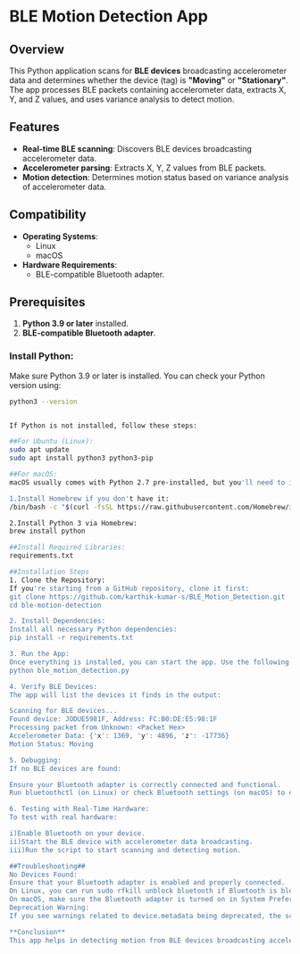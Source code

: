 # **BLE Motion Detection App**

## **Overview**
This Python application scans for **BLE devices** broadcasting accelerometer data and determines whether the device (tag) is **"Moving"** or **"Stationary"**. The app processes BLE packets containing accelerometer data, extracts X, Y, and Z values, and uses variance analysis to detect motion.

## **Features**
- **Real-time BLE scanning**: Discovers BLE devices broadcasting accelerometer data.
- **Accelerometer parsing**: Extracts X, Y, Z values from BLE packets.
- **Motion detection**: Determines motion status based on variance analysis of accelerometer data.

## **Compatibility**
- **Operating Systems**: 
  - Linux
  - macOS 
- **Hardware Requirements**: 
  - BLE-compatible Bluetooth adapter.

## **Prerequisites**
1. **Python 3.9 or later** installed.
2. **BLE-compatible Bluetooth adapter**.

### **Install Python**:
Make sure Python 3.9 or later is installed. You can check your Python version using:
```bash
python3 --version


If Python is not installed, follow these steps:

##For Ubuntu (Linux):
sudo apt update
sudo apt install python3 python3-pip

##For macOS:
macOS usually comes with Python 2.7 pre-installed, but you'll need to install Python 3:

1.Install Homebrew if you don't have it:
/bin/bash -c "$(curl -fsSL https://raw.githubusercontent.com/Homebrew/install/HEAD/install.sh)"

2.Install Python 3 via Homebrew:
brew install python

##Install Required Libraries:
requirements.txt

##Installation Steps
1. Clone the Repository:
If you're starting from a GitHub repository, clone it first:
git clone https://github.com/karthik-kumar-s/BLE_Motion_Detection.git
cd ble-motion-detection

2. Install Dependencies:
Install all necessary Python dependencies:
pip install -r requirements.txt

3. Run the App:
Once everything is installed, you can start the app. Use the following command to scan for BLE devices:
python ble_motion_detection.py

4. Verify BLE Devices:
The app will list the devices it finds in the output:

Scanning for BLE devices...
Found device: JODUE5981F, Address: FC:B0:DE:E5:98:1F
Processing packet from Unknown: <Packet Hex>
Accelerometer Data: {'x': 1369, 'y': 4896, 'z': -17736}
Motion Status: Moving

5. Debugging:
If no BLE devices are found:

Ensure your Bluetooth adapter is correctly connected and functional.
Run bluetoothctl (on Linux) or check Bluetooth settings (on macOS) to ensure the adapter is properly enabled.

6. Testing with Real-Time Hardware:
To test with real hardware:

i)Enable Bluetooth on your device.
ii)Start the BLE device with accelerometer data broadcasting.
iii)Run the script to start scanning and detecting motion.

##Troubleshooting##
No Devices Found:
Ensure that your Bluetooth adapter is enabled and properly connected.
On Linux, you can run sudo rfkill unblock bluetooth if Bluetooth is blocked.
On macOS, make sure the Bluetooth adapter is turned on in System Preferences > Bluetooth.
Deprecation Warning:
If you see warnings related to device.metadata being deprecated, the script is compatible with future versions of Bleak by using device.advertisement (as explained in earlier fixes).

**Conclusion**
This app helps in detecting motion from BLE devices broadcasting accelerometer data. It works on Linux and macOS and is easily testable with real-time hardware. Just make sure to have a BLE-compatible adapter and the necessary Python libraries installed.


